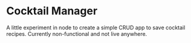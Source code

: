 # Cocktail Manager

A little experiment in node to create a simple CRUD app to save cocktail recipes. Currently non-functional and not live anywhere.
